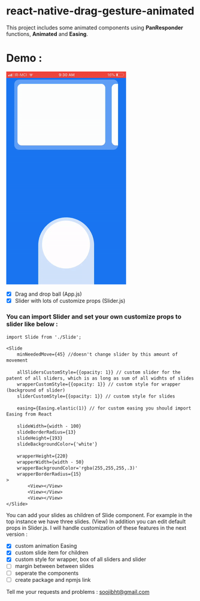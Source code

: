 # react-native-drag-gesture-animated
This project includes some animated components using **PanResponder** functions, **Animated** and **Easing**.
# Demo :
 ![alt tag](preview-anime.gif)
- [x] Drag and drop ball (App.js)
- [x] Slider with lots of customize props (Slider.js)
### You can import Slider and set your own customize props to slider like below :
```
import Slide from './Slide';
```
```
<Slide
    minNeededMove={45} //doesn't change slider by this amount of movement

    allSlidersCustomStyle={{opacity: 1}} // custom slider for the patent of all sliders, which is as long as sum of all widhts of slides
    wrapperCustomStyle={{opacity: 1}} // custom style for wrapper (background of slider)
    sliderCustomStyle={{opacity: 1}} // custom style for slides

    easing={Easing.elastic(1)} // for custom easing you should import Easing from React

    slideWidth={width - 100}
    slideBorderRadius={13}
    slideHeight={193}
    slideBackgroundColor={'white'}

    wrapperHeight={220}
    wrapperWidth={width - 50}
    wrapperBackgroundColor='rgba(255,255,255,.3)'
    wrapperBorderRadius={15}
>
        <View></View>
        <View></View>
        <View></View>
</Slide>
```
You can add your slides as children of Slide component. For example in the top instance we have three slides. (View)
In addition you can edit default props in Slider.js.
I will handle customization of these features in the next version :
- [X] custom animation Easing
- [X] custom slide item for children
- [X] custom style for wrapper, box of all sliders and slider
- [ ] margin between between slides
- [ ] seperate the components
- [ ] create package and npmjs link

Tell me your requests and problems : soojibht@gmail.com